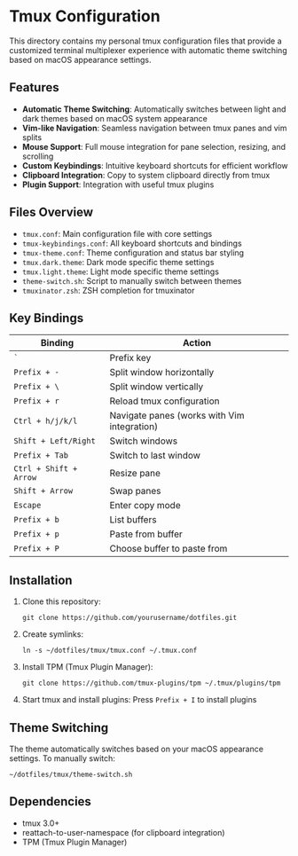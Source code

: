 # Tmux Configuration

This directory contains my personal tmux configuration files that provide a customized terminal multiplexer experience with automatic theme switching based on macOS appearance settings.

## Features

- **Automatic Theme Switching**: Automatically switches between light and dark themes based on macOS system appearance
- **Vim-like Navigation**: Seamless navigation between tmux panes and vim splits
- **Mouse Support**: Full mouse integration for pane selection, resizing, and scrolling
- **Custom Keybindings**: Intuitive keyboard shortcuts for efficient workflow
- **Clipboard Integration**: Copy to system clipboard directly from tmux
- **Plugin Support**: Integration with useful tmux plugins

## Files Overview

- `tmux.conf`: Main configuration file with core settings
- `tmux-keybindings.conf`: All keyboard shortcuts and bindings
- `tmux-theme.conf`: Theme configuration and status bar styling
- `tmux.dark.theme`: Dark mode specific theme settings
- `tmux.light.theme`: Light mode specific theme settings
- `theme-switch.sh`: Script to manually switch between themes
- `tmuxinator.zsh`: ZSH completion for tmuxinator

## Key Bindings

| Binding | Action |
|---------|--------|
| `` ` `` | Prefix key |
| `Prefix + -` | Split window horizontally |
| `Prefix + \` | Split window vertically |
| `Prefix + r` | Reload tmux configuration |
| `Ctrl + h/j/k/l` | Navigate panes (works with Vim integration) |
| `Shift + Left/Right` | Switch windows |
| `Prefix + Tab` | Switch to last window |
| `Ctrl + Shift + Arrow` | Resize pane |
| `Shift + Arrow` | Swap panes |
| `Escape` | Enter copy mode |
| `Prefix + b` | List buffers |
| `Prefix + p` | Paste from buffer |
| `Prefix + P` | Choose buffer to paste from |

## Installation

1. Clone this repository:
   ```
   git clone https://github.com/yourusername/dotfiles.git
   ```

2. Create symlinks:
   ```
   ln -s ~/dotfiles/tmux/tmux.conf ~/.tmux.conf
   ```

3. Install TPM (Tmux Plugin Manager):
   ```
   git clone https://github.com/tmux-plugins/tpm ~/.tmux/plugins/tpm
   ```

4. Start tmux and install plugins:
   Press `Prefix + I` to install plugins

## Theme Switching

The theme automatically switches based on your macOS appearance settings. To manually switch:

```
~/dotfiles/tmux/theme-switch.sh
```

## Dependencies

- tmux 3.0+ 
- reattach-to-user-namespace (for clipboard integration)
- TPM (Tmux Plugin Manager)
